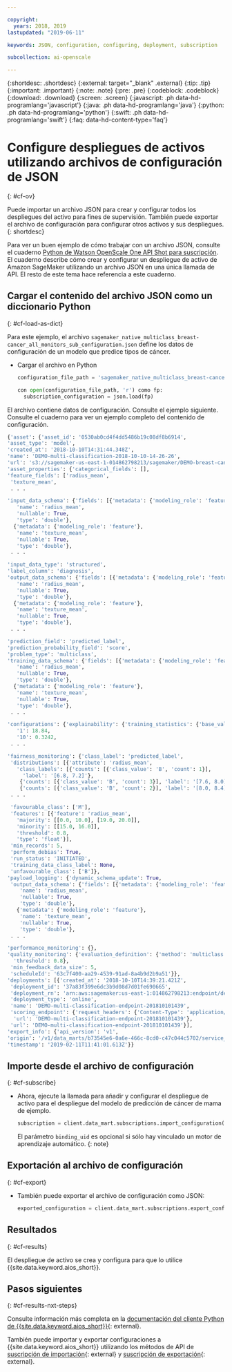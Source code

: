 ```yaml
---

copyright:
  years: 2018, 2019
lastupdated: "2019-06-11"

keywords: JSON, configuration, configuring, deployment, subscription

subcollection: ai-openscale

---
```


{:shortdesc: .shortdesc}
{:external: target="_blank" .external}
{:tip: .tip}
{:important: .important}
{:note: .note}
{:pre: .pre}
{:codeblock: .codeblock}
{:download: .download}
{:screen: .screen}
{:javascript: .ph data-hd-programlang='javascript'}
{:java: .ph data-hd-programlang='java'}
{:python: .ph data-hd-programlang='python'}
{:swift: .ph data-hd-programlang='swift'}
{:faq: data-hd-content-type='faq'}

# Configure despliegues de activos utilizando archivos de configuración de JSON
{: #cf-ov}

Puede importar un archivo JSON para crear y configurar todos los despliegues del activo para fines de supervisión. También puede exportar el archivo de configuración para configurar otros activos y sus despliegues.
{: shortdesc}

Para ver un buen ejemplo de cómo trabajar con un archivo JSON, consulte el cuaderno [Python de Watson OpenScale One API Shot para suscripción](https://github.com/pmservice/ai-openscale-tutorials/blob/master/notebooks/Watson%20OpenScale%20One%20API%20Shot%20for%20subscription.ipynb). El cuaderno describe cómo crear y configurar un despliegue de activo de Amazon SageMaker utilizando un archivo JSON en una única llamada de API. El resto de este tema hace referencia a este cuaderno.

## Cargar el contenido del archivo JSON como un diccionario Python
{: #cf-load-as-dict}

Para este ejemplo, el archivo `sagemaker_native_multiclass_breast-cancer_all_monitors_sub_configuration.json` define los datos de configuración de un modelo que predice tipos de cáncer.

- Cargar el archivo en Python

    ```python
    configuration_file_path = 'sagemaker_native_multiclass_breast-cancer_all_monitors_sub_configuration.json'

  con open(configuration_file_path, 'r') como fp:
      subscription_configuration = json.load(fp)
    ```

El archivo contiene datos de configuración. Consulte el ejemplo siguiente. Consulte el cuaderno para ver un ejemplo completo del contenido de configuración.

  ```python
  {'asset': {'asset_id': '0530ab0cd4f4dd5486b19c08df8b6914',
  'asset_type': 'model',
  'created_at': '2018-10-10T14:31:44.348Z',
  'name': 'DEMO-multi-classification-2018-10-10-14-26-26',
  'url': 's3://sagemaker-us-east-1-014862798213/sagemaker/DEMO-breast-cancer-prediction/DEMO-multi-classification-2018-10-10-14-26-26/output/model.tar.gz'},
 'asset_properties': {'categorical_fields': [],
  'feature_fields': ['radius_mean',
   'texture_mean',
   . . .

  'input_data_schema': {'fields': [{'metadata': {'modeling_role': 'feature'},
     'name': 'radius_mean',
     'nullable': True,
     'type': 'double'},
    {'metadata': {'modeling_role': 'feature'},
     'name': 'texture_mean',
     'nullable': True,
     'type': 'double'},
   . . .

  'input_data_type': 'structured',
  'label_column': 'diagnosis',
  'output_data_schema': {'fields': [{'metadata': {'modeling_role': 'feature'},
     'name': 'radius_mean',
     'nullable': True,
     'type': 'double'},
    {'metadata': {'modeling_role': 'feature'},
     'name': 'texture_mean',
     'nullable': True,
     'type': 'double'},
   . . .

  'prediction_field': 'predicted_label',
  'prediction_probability_field': 'score',
  'problem_type': 'multiclass',
  'training_data_schema': {'fields': [{'metadata': {'modeling_role': 'feature'},
     'name': 'radius_mean',
     'nullable': True,
     'type': 'double'},
    {'metadata': {'modeling_role': 'feature'},
     'name': 'texture_mean',
     'nullable': True,
     'type': 'double'},
   . . .

 'configurations': {'explainability': {'training_statistics': {'base_values': {'0': 13.37,
     '1': 18.84,
     '10': 0.3242,
   . . .

  'fairness_monitoring': {'class_label': 'predicted_label',
   'distributions': [{'attribute': 'radius_mean',
     'class_labels': [{'counts': [{'class_value': 'B', 'count': 1}],
       'label': '[6.8, 7.2]'},
      {'counts': [{'class_value': 'B', 'count': 3}], 'label': '[7.6, 8.0]'},
      {'counts': [{'class_value': 'B', 'count': 2}], 'label': '[8.0, 8.4]'},
   . . .

   'favourable_class': ['M'],
   'features': [{'feature': 'radius_mean',
     'majority': [[0.0, 10.0], [19.0, 20.0]],
     'minority': [[15.0, 16.0]],
     'threshold': 0.8,
     'type': 'float'}],
   'min_records': 5,
   'perform_debias': True,
   'run_status': 'INITIATED',
   'training_data_class_label': None,
   'unfavourable_class': ['B']},
  'payload_logging': {'dynamic_schema_update': True,
   'output_data_schema': {'fields': [{'metadata': {'modeling_role': 'feature'},
      'name': 'radius_mean',
      'nullable': True,
      'type': 'double'},
     {'metadata': {'modeling_role': 'feature'},
      'name': 'texture_mean',
      'nullable': True,
      'type': 'double'},
   . . .

  'performance_monitoring': {},
  'quality_monitoring': {'evaluation_definition': {'method': 'multiclass',
    'threshold': 0.8},
   'min_feedback_data_size': 5,
   'scheduleId': '63c7f400-aa29-4539-91ad-8a4b9d2b9a51'}},
 'deployments': [{'created_at': '2018-10-10T14:39:21.421Z',
   'deployment_id': '37a83f399e6dc3b9d08d7d01fe690665',
   'deployment_rn': 'arn:aws:sagemaker:us-east-1:014862798213:endpoint/demo-multi-classification-endpoint-201810101439',
   'deployment_type': 'online',
   'name': 'DEMO-multi-classification-endpoint-201810101439',
   'scoring_endpoint': {'request_headers': {'Content-Type': 'application/json'},
    'url': 'DEMO-multi-classification-endpoint-201810101439'},
   'url': 'DEMO-multi-classification-endpoint-201810101439'}],
 'export_info': {'api_version': 'v1',
  'origin': '/v1/data_marts/b73545e6-0a6e-466c-8cd0-c47c044c5702/service_bindings/bf44cc7f-990d-4942-bfc6-cbcf71a1b78c/subscriptions/0530ab0cd4f4dd5486b19c08df8b6914',
  'timestamp': '2019-02-11T11:41:01.613Z'}}
  ```

## Importe desde el archivo de configuración
{: #cf-subscribe}

- Ahora, ejecute la llamada para añadir y configurar el despliegue de activo para el despliegue del modelo de predicción de cáncer de mama de ejemplo.

    ```python
    subscription = client.data_mart.subscriptions.import_configuration(binding_uid=binding_uid, configuration_data=subscription_configuration)
    ```

  El parámetro `binding_uid` es opcional si sólo hay vinculado un motor de aprendizaje automático.
  {: note}

## Exportación al archivo de configuración
{: #cf-export}

- También puede exportar el archivo de configuración como JSON:

    ```python
    exported_configuration = client.data_mart.subscriptions.export_configuration(binding_uid=binding_uid, subscription_uid=subscription.uid)
    ```

## Resultados
{: #cf-results}

El despliegue de activo se crea y configura para que lo utilice {{site.data.keyword.aios_short}}.

## Pasos siguientes
{: #cf-results-nxt-steps}

Consulte información más completa en la
[documentación del cliente Python de {{site.data.keyword.aios_short}}](http://ai-openscale-python-client-dev.mybluemix.net/#subscriptions){: external}.

También puede importar y exportar configuraciones a {{site.data.keyword.aios_short}} utilizando los métodos de API de
[suscripción de importación](https://{DomainName}/apidocs/ai-openscale#import-subscription){: external} y
[suscripción de exportación](https://{DomainName}/apidocs/ai-openscale#export-subscription){: external}.
